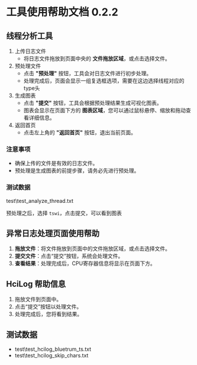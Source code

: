# 工具使用帮助文档 0.2.2
## 线程分析工具

1. 上传日志文件
    - 将日志文件拖放到页面中央的 **文件拖放区域**，或点击选择文件。
2. 预处理文件
    - 点击 **"预处理"** 按钮，工具会对日志文件进行初步处理。
    - 处理完成后，页面会显示一组复选框选项，需要在这边选择线程对应的type头
3. 生成图表
    - 点击 **"提交"** 按钮，工具会根据预处理结果生成可视化图表。
    - 图表会显示在页面下方的 **图表区域**，您可以通过鼠标悬停、缩放和拖动查看详细信息。
4. 返回首页
    - 点击左上角的 **"返回首页"** 按钮，退出当前页面。

### 注意事项
- 确保上传的文件是有效的日志文件。
- 预处理是生成图表的前提步骤，请务必先进行预处理。

### 测试数据

test\test_analyze_thread.txt

预处理之后，选择 `tswi`，点击提交，可以看到图表

## 异常日志处理页面使用帮助

1. **拖放文件**：将文件拖放到页面中的文件拖放区域，或点击选择文件。
2. **提交文件**：点击“提交”按钮，系统会处理文件。
3. **查看结果**：处理完成后，CPU寄存器信息将显示在页面下方。

## HciLog 帮助信息

1. 拖放文件到页面中。
2. 点击“提交”按钮以处理文件。
3. 处理完成后，您将看到结果。

## 测试数据
- test\test_hcilog_bluetrum_ts.txt
- test\test_hcilog_skip_chars.txt

